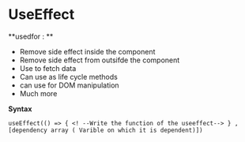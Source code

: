 
# UseEffect

**usedfor  : **

- Remove side effect inside the component
- Remove side effect from outsifde the component
- Use to fetch data 
- Can use as life cycle methods
- can use for DOM manipulation
- Much more


**Syntax**

`useEffect(() => {
    <! --Write the function of the useeffect-->
 } , [dependency array ( Varible on which it is dependent)])`